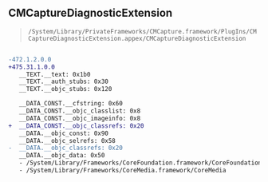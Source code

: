 ## CMCaptureDiagnosticExtension

> `/System/Library/PrivateFrameworks/CMCapture.framework/PlugIns/CMCaptureDiagnosticExtension.appex/CMCaptureDiagnosticExtension`

```diff

-472.1.2.0.0
+475.31.1.0.0
   __TEXT.__text: 0x1b0
   __TEXT.__auth_stubs: 0x30
   __TEXT.__objc_stubs: 0x120

   __DATA_CONST.__cfstring: 0x60
   __DATA_CONST.__objc_classlist: 0x8
   __DATA_CONST.__objc_imageinfo: 0x8
+  __DATA_CONST.__objc_classrefs: 0x20
   __DATA.__objc_const: 0x90
   __DATA.__objc_selrefs: 0x58
-  __DATA.__objc_classrefs: 0x20
   __DATA.__objc_data: 0x50
   - /System/Library/Frameworks/CoreFoundation.framework/CoreFoundation
   - /System/Library/Frameworks/CoreMedia.framework/CoreMedia

```
